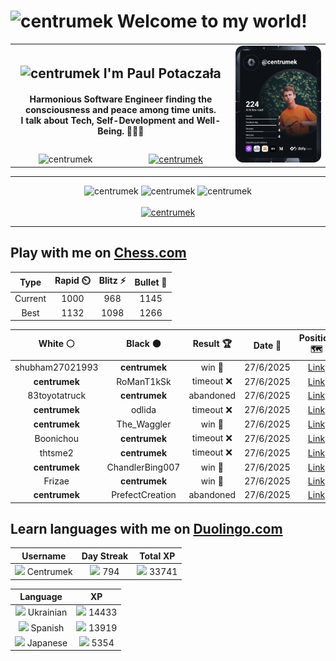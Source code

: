 <h1>
  <img
    src="https://emojis.slackmojis.com/emojis/images/1531849430/4246/blob-sunglasses.gif"
    width="30"
    alt="centrumek"
  />
  Welcome to my world!
</h1>

<table>
  <tbody>
    <tr>
      <td align="center" width="70%" colspan="2">
        <h2>
          <img
            src="https://raw.githubusercontent.com/MartinHeinz/MartinHeinz/master/wave.gif"
            width="30px"
            alt="centrumek"
          />
          I'm Paul Potaczała
        </h2>
        <h4>
          Harmonious Software Engineer finding the consciousness and peace among time units.
          <br/>
          I talk about Tech, Self-Development and Well-Being. 🌿🧘🚀
        </h4>
      </td>
      <td width="30%" rowspan="2">
        <a href="https://app.daily.dev/centrumek">
          <img
            src="./devcard.svg"
            alt="centrumek"
          />
        </a>
      </td>
    </tr>
    <tr align="center">
      <td>
        <img
          src="https://komarev.com/ghpvc/?username=centrumek&label=visitors&color=0e75b6&style=flat"
          alt="centrumek"
        >
      </td>
      <td>
        <a href="https://stackoverflow.com/users/14496012/centrumek">
          <img
            src="https://stackoverflow.com/users/flair/14496012.png?theme=dark"
            alt="centrumek"
          >
        </a>
      </td>
    </tr>
  </tbody>
</table>

---
<div align="center">
  <img 
    src="https://github-readme-stats.vercel.app/api?username=centrumek&show_icons=true&count_private=true&theme=dark&hide_border=true&hide=issues,contribs&bg_color=00000000"
    alt="centrumek"
  />
  <img
    src="https://github-readme-stats.vercel.app/api/top-langs/?username=centrumek&layout=compact&hide_border=true&theme=dark&bg_color=00000000&langs_count=6&exclude_repo=air-statistic-app"
    alt="centrumek"
  />
  <img 
    src="https://github-readme-streak-stats.herokuapp.com?user=centrumek&theme=dark&hide_border=true&background=FFFFFF00"
    alt="centrumek"
  />
  <br/>
  <br/>
  <a href="https://www.buymeacoffee.com/centrumek">
    <img
      src="https://cdn.buymeacoffee.com/buttons/v2/default-orange.png"
      height="50"
      width="210"
      alt="centrumek"
    />
  </a>
</div>

---

## Play with me on [Chess.com](https://www.chess.com/member/centrumek)

<div align="center">
<!--START_SECTION:chessStats-->
<!-- Automatically generated with https://github.com/Balastrong/chess-stats-action -->

| Type | Rapid ⏲️ | Blitz ⚡ | Bullet 🔫 |
|:---:|:---:|:---:|:---:|
| Current | 1000 | 968 | 1145 |
| Best | 1132 | 1098 | 1266 |

| White ⚪ | Black ⚫ | Result 🏆 | Date 📅 | Position 🗺️ | Type 🕕 |
|:---:|:---:|:---:|:---:|:---:|:---:|
| shubham27021993 | **centrumek** | win 🥇 | 27/6/2025 | <a href="http://www.ee.unb.ca/cgi-bin/tervo/fen.pl?select=2k2r2/p1qn4/2p1p3/1p1pP1R1/2nP4/2PB1N1P/PP1N4/2K5 w - - 4 24">Link</a> | Blitz |
| **centrumek** | RoManT1kSk | timeout ❌ | 27/6/2025 | <a href="http://www.ee.unb.ca/cgi-bin/tervo/fen.pl?select=8/4k1p1/4ppP1/8/1q6/8/5PK1/8 w - - 0 46">Link</a> | Blitz |
| 83toyotatruck | **centrumek** | abandoned  | 27/6/2025 | <a href="http://www.ee.unb.ca/cgi-bin/tervo/fen.pl?select=8/1R2p2p/8/8/1kp1N2P/4b1PK/1P2r3/R7 b - - 1 33">Link</a> | Blitz |
| **centrumek** | odlida | timeout ❌ | 27/6/2025 | <a href="http://www.ee.unb.ca/cgi-bin/tervo/fen.pl?select=8/7p/5p2/p1k2p2/3R1P1P/2K1P3/8/1r6 w - - 2 46">Link</a> | Blitz |
| **centrumek** | The_Waggler | win 🥇 | 27/6/2025 | <a href="http://www.ee.unb.ca/cgi-bin/tervo/fen.pl?select=6k1/pR5p/p6N/2P5/1P3pK1/1rn4P/8/8 b - - 0 40">Link</a> | Blitz |
| Boonichou | **centrumek** | timeout ❌ | 27/6/2025 | <a href="http://www.ee.unb.ca/cgi-bin/tervo/fen.pl?select=8/p3K3/1p2B3/2p1R2p/4P3/6k1/PPP1b3/8 b - - 0 42">Link</a> | Blitz |
| thtsme2 | **centrumek** | timeout ❌ | 27/6/2025 | <a href="http://www.ee.unb.ca/cgi-bin/tervo/fen.pl?select=8/7R/8/8/k7/2K5/5P2/8 b - - 0 45">Link</a> | Blitz |
| **centrumek** | ChandlerBing007 | win 🥇 | 27/6/2025 | <a href="http://www.ee.unb.ca/cgi-bin/tervo/fen.pl?select=r2q2kr/2ppbQ1p/b1p1p1pB/p3P3/3P4/2P3PP/PP2N3/RN3RK1 b - - 3 16">Link</a> | Blitz |
| Frizae | **centrumek** | win 🥇 | 27/6/2025 | <a href="http://www.ee.unb.ca/cgi-bin/tervo/fen.pl?select=8/8/4k1qK/8/Pr6/5P2/8/1b6 w - - 11 60">Link</a> | Blitz |
| **centrumek** | PrefectCreation | abandoned  | 27/6/2025 | <a href="http://www.ee.unb.ca/cgi-bin/tervo/fen.pl?select=1r6/4k1p1/p6p/b1P5/2KP2P1/P5q1/1B6/5Q2 w - - 0 37">Link</a> | Blitz |

<!--END_SECTION:chessStats-->
</div>

## Learn languages with me on [Duolingo.com](https://www.duolingo.com/profile/Centrumek)

<div align="center">
<!--START_SECTION:duolingoStats-->
<!-- Automatically generated with https://github.com/centrumek/duolingo-readme-stats-->

| Username | Day Streak | Total XP |
|:---:|:---:|:---:|
| <img src="https://raw.githubusercontent.com/centrumek/duolingo-readme-stats/main/assets/duolingo.png" height="12"> Centrumek | <img src="https://raw.githubusercontent.com/centrumek/duolingo-readme-stats/main/assets/streakinactive.svg" height="12"> 794 | <img src="https://raw.githubusercontent.com/centrumek/duolingo-readme-stats/main/assets/xp.svg" height="12"> 33741 | <img src="https://raw.githubusercontent.com/centrumek/duolingo-readme-stats/main/assets/xp.svg" height="12"> 0 |

| Language | XP |
|:---:|:---:|
| <img src="https://raw.githubusercontent.com/centrumek/duolingo-readme-stats/main/assets/langs/ukrainian.svg" height="12"> Ukrainian | <img src="https://raw.githubusercontent.com/centrumek/duolingo-readme-stats/main/assets/xp.svg" height="12"> 14433 |
| <img src="https://raw.githubusercontent.com/centrumek/duolingo-readme-stats/main/assets/langs/spanish.svg" height="12"> Spanish | <img src="https://raw.githubusercontent.com/centrumek/duolingo-readme-stats/main/assets/xp.svg" height="12"> 13919 |
| <img src="https://raw.githubusercontent.com/centrumek/duolingo-readme-stats/main/assets/langs/japanese.svg" height="12"> Japanese | <img src="https://raw.githubusercontent.com/centrumek/duolingo-readme-stats/main/assets/xp.svg" height="12"> 5354 |

<!--END_SECTION:duolingoStats-->
</div>
<!--
**centrumek/centrumek** is a ✨ _special_ ✨ repository because its `README.md` (this file) appears on your GitHub profile.

Here are some ideas to get you started:

- 🔭 I’m currently working on ...
- 🌱 I’m currently learning ...
- 👯 I’m looking to collaborate on ...
- 🤔 I’m looking for help with ...
- 💬 Ask me about ...
- 📫 How to reach me: ...
- 😄 Pronouns: ...
- ⚡ Fun fact: ...
-->
